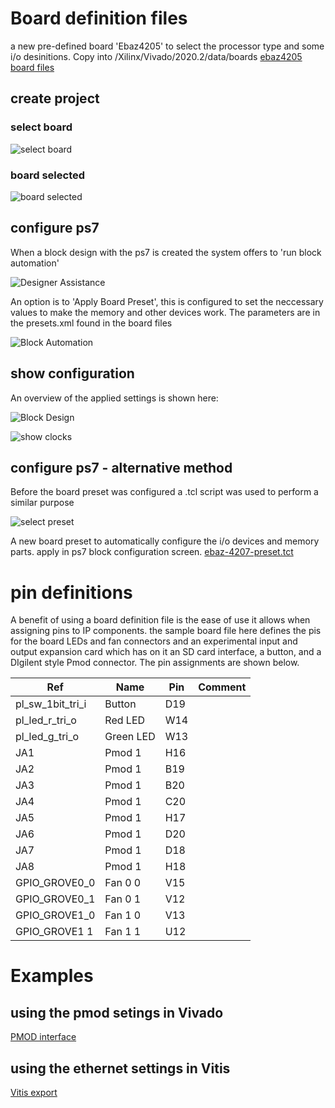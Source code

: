 # Board definition files

a new pre-defined board 'Ebaz4205' to select the processor type and some i/o desinitions. Copy into <base>/Xilinx/Vivado/2020.2/data/boards
[ebaz4205 board files](./ebaz4205)

## create project

### select board
![select board](./images/select_board.png)

### board selected
![board selected](./images/board_selected.png)

## configure ps7 

When a block design with the ps7 is created the system offers to 'run block automation'

![Designer Assistance](./images/DesignerAssistance.png)

An option is to 'Apply Board Preset', this is configured to set the neccessary values to make the memory and other devices work. The parameters are in the presets.xml found in the board files

![Block Automation](./images/BlockAutomation.png)


## show configuration

An overview of the applied settings is shown here:

![Block Design](./images/BlockDesign.png)

![show clocks](./images/show_clocks.png)

## configure ps7 - alternative method

Before the board preset was configured a .tcl script was used to perform a similar purpose

![select preset](./images/select_preset.png)

A new board preset to automatically configure the i/o devices and memory parts. apply in ps7 block configuration screen.
[ebaz-4207-preset.tct](./images/ebaz4205-ps7-preset.tcl)


# pin definitions


A benefit of using a board definition file is the ease of use it allows when assigning pins to IP components. the sample board file here defines the pis for the board LEDs and fan connectors and an experimental input and output expansion card which has on it an SD card interface, a button, and a DIgilent style Pmod connector. The pin assignments are shown below.

|Ref |Name|Pin|Comment|
|----|----|---|-------|
|pl_sw_1bit_tri_i|Button|D19||
|pl_led_r_tri_o|Red LED|W14||
|pl_led_g_tri_o|Green LED|W13||
|JA1|Pmod 1|H16||
|JA2|Pmod 1|B19||
|JA3|Pmod 1|B20||
|JA4|Pmod 1|C20||
|JA5|Pmod 1|H17||
|JA6|Pmod 1|D20||
|JA7|Pmod 1|D18||
|JA8|Pmod 1|H18||
|GPIO_GROVE0_0|Fan 0 0|V15||
|GPIO_GROVE0_1|Fan 0 1|V12||
|GPIO_GROVE1_0|Fan 1 0|V13||
|GPIO_GROVE1 1|Fan 1 1|U12||

# Examples

## using the pmod setings in Vivado
[PMOD interface](PMOD_interface.md)

## using the ethernet settings in Vitis
[Vitis export](Vitis_export.md)

